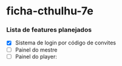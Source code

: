 # ficha-cthulhu-7e

### Lista de features planejados
- [X] Sistema de login por código de convites
- [ ] Painel do mestre
- [ ] Painel do player:
